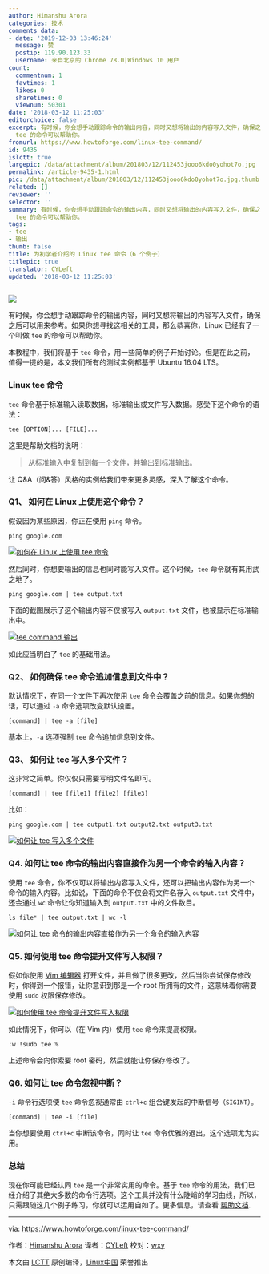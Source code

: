 ```yaml
---
author: Himanshu Arora
categories: 技术
comments_data:
- date: '2019-12-03 13:46:24'
  message: 赞
  postip: 119.90.123.33
  username: 来自北京的 Chrome 78.0|Windows 10 用户
count:
  commentnum: 1
  favtimes: 1
  likes: 0
  sharetimes: 0
  viewnum: 50301
date: '2018-03-12 11:25:03'
editorchoice: false
excerpt: 有时候，你会想手动跟踪命令的输出内容，同时又想将输出的内容写入文件，确保之后可以用来参考。如果你想寻找这相关的工具，那么恭喜你，Linux 已经有了一个叫做
  tee 的命令可以帮助你。
fromurl: https://www.howtoforge.com/linux-tee-command/
id: 9435
islctt: true
largepic: /data/attachment/album/201803/12/112453jooo6kdo0yohot7o.jpg
permalink: /article-9435-1.html
pic: /data/attachment/album/201803/12/112453jooo6kdo0yohot7o.jpg.thumb.jpg
related: []
reviewer: ''
selector: ''
summary: 有时候，你会想手动跟踪命令的输出内容，同时又想将输出的内容写入文件，确保之后可以用来参考。如果你想寻找这相关的工具，那么恭喜你，Linux 已经有了一个叫做
  tee 的命令可以帮助你。
tags:
- tee
- 输出
thumb: false
title: 为初学者介绍的 Linux tee 命令（6 个例子）
titlepic: true
translator: CYLeft
updated: '2018-03-12 11:25:03'
---
```


![](/data/attachment/album/201803/12/112453jooo6kdo0yohot7o.jpg)


有时候，你会想手动跟踪命令的输出内容，同时又想将输出的内容写入文件，确保之后可以用来参考。如果你想寻找这相关的工具，那么恭喜你，Linux 已经有了一个叫做 `tee` 的命令可以帮助你。


本教程中，我们将基于 `tee` 命令，用一些简单的例子开始讨论。但是在此之前，值得一提的是，本文我们所有的测试实例都基于 Ubuntu 16.04 LTS。


### Linux tee 命令


`tee` 命令基于标准输入读取数据，标准输出或文件写入数据。感受下这个命令的语法：



```
tee [OPTION]... [FILE]...

```

这里是帮助文档的说明：



> 
> 从标准输入中复制到每一个文件，并输出到标准输出。
> 
> 
> 


让 Q&A（问&答）风格的实例给我们带来更多灵感，深入了解这个命令。


### Q1、 如何在 Linux 上使用这个命令？


假设因为某些原因，你正在使用 `ping` 命令。



```
ping google.com

```

[![如何在 Linux 上使用 tee 命令](/data/attachment/album/201803/12/112504ouk3wkdnnt5bww3d.png)](https://www.howtoforge.com/images/command-tutorial/big/ping-example.png)


然后同时，你想要输出的信息也同时能写入文件。这个时候，`tee` 命令就有其用武之地了。



```
ping google.com | tee output.txt

```

下面的截图展示了这个输出内容不仅被写入 `output.txt` 文件，也被显示在标准输出中。


[![tee command 输出](/data/attachment/album/201803/12/112504j5kwkwn4k5wldzzj.png)](https://www.howtoforge.com/images/command-tutorial/big/ping-with-tee.png)


如此应当明白了 `tee` 的基础用法。


### Q2、 如何确保 tee 命令追加信息到文件中？


默认情况下，在同一个文件下再次使用 `tee` 命令会覆盖之前的信息。如果你想的话，可以通过 `-a` 命令选项改变默认设置。



```
[command] | tee -a [file]

```

基本上，`-a` 选项强制 `tee` 命令追加信息到文件。


### Q3、 如何让 tee 写入多个文件？


这非常之简单。你仅仅只需要写明文件名即可。



```
[command] | tee [file1] [file2] [file3]

```

比如：



```
ping google.com | tee output1.txt output2.txt output3.txt

```

[![如何让 tee 写入多个文件](/data/attachment/album/201803/12/112504migehhaaezheiaus.png)](https://www.howtoforge.com/images/command-tutorial/big/tee-mult-files1.png)


### Q4. 如何让 tee 命令的输出内容直接作为另一个命令的输入内容？


使用 `tee` 命令，你不仅可以将输出内容写入文件，还可以把输出内容作为另一个命令的输入内容。比如说，下面的命令不仅会将文件名存入 `output.txt` 文件中，还会通过 `wc` 命令让你知道输入到 `output.txt` 中的文件数目。



```
ls file* | tee output.txt | wc -l

```

[![如何让 tee 命令的输出内容直接作为另一个命令的输入内容](/data/attachment/album/201803/12/112505ga9yz979wkze4n4l.png)](https://www.howtoforge.com/images/command-tutorial/big/tee-redirect-output.png)


### Q5. 如何使用 tee 命令提升文件写入权限？


假如你使用 [Vim 编辑器](https://www.howtoforge.com/vim-basics) 打开文件，并且做了很多更改，然后当你尝试保存修改时，你得到一个报错，让你意识到那是一个 root 所拥有的文件，这意味着你需要使用 `sudo` 权限保存修改。


[![如何使用 tee 命令提升文件写入权限](/data/attachment/album/201803/12/112505oq4qddmqgdqcrc1j.png)](https://www.howtoforge.com/images/command-tutorial/big/vim-write-error.png)


如此情况下，你可以（在 Vim 内）使用 `tee` 命令来提高权限。



```
:w !sudo tee %

```

上述命令会向你索要 root 密码，然后就能让你保存修改了。


### Q6. 如何让 tee 命令忽视中断？


`-i` 命令行选项使 `tee` 命令忽视通常由 `ctrl+c` 组合键发起的中断信号（`SIGINT`）。



```
[command] | tee -i [file]

```

当你想要使用 `ctrl+c` 中断该命令，同时让 `tee` 命令优雅的退出，这个选项尤为实用。


### 总结


现在你可能已经认同 `tee` 是一个非常实用的命令。基于 `tee` 命令的用法，我们已经介绍了其绝大多数的命令行选项。这个工具并没有什么陡峭的学习曲线，所以，只需跟随这几个例子练习，你就可以运用自如了。更多信息，请查看 [帮助文档](https://linux.die.net/man/1/tee).




---


via: <https://www.howtoforge.com/linux-tee-command/>


作者：[Himanshu Arora](https://www.howtoforge.com) 译者：[CYLeft](https://github.com/CYLeft) 校对：[wxy](https://github.com/wxy)


本文由 [LCTT](https://github.com/LCTT/TranslateProject) 原创编译，[Linux中国](https://linux.cn/) 荣誉推出